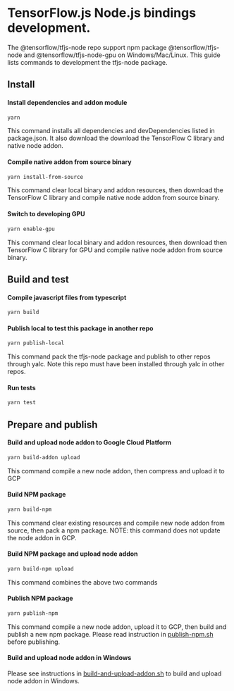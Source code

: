 # TensorFlow.js Node.js bindings development.

The @tensorflow/tfjs-node repo support npm package @tensorflow/tfjs-node and @tensorflow/tfjs-node-gpu on Windows/Mac/Linux. This guide lists commands to development the tfjs-node package.

## Install

#### Install dependencies and addon module

```sh
yarn
```

This command installs all dependencies and devDependencies listed in package.json. It also download the download the TensorFlow C library and native node addon.

#### Compile native addon from source binary

```sh
yarn install-from-source
```

This command clear local binary and addon resources, then download the TensorFlow C library and compile native node addon from source binary.

#### Switch to developing GPU

```sh
yarn enable-gpu
```

This command clear local binary and addon resources, then download then TensorFlow C library for GPU and compile native node addon from source binary.

## Build and test

#### Compile javascript files from typescript

```sh
yarn build
```

#### Publish local to test this package in another repo

```sh
yarn publish-local
```

This command pack the tfjs-node package and publish to other repos through yalc. Note this repo must have been installed through yalc in other repos.

#### Run tests

```sh
yarn test
```

## Prepare and publish

#### Build and upload node addon to Google Cloud Platform

```sh
yarn build-addon upload
```

This command compile a new node addon, then compress and upload it to GCP

#### Build NPM package

```sh
yarn build-npm
```

This command clear existing resources and compile new node addon from source, then pack a npm package. NOTE: this command does not update the node addon in GCP.

#### Build NPM package and upload node addon

```sh
yarn build-npm upload
```

This command combines the above two commands

#### Publish NPM package

```sh
yarn publish-npm
```

This command compile a new node addon, upload it to GCP, then build and publish a new npm package. Please read instruction in [publish-npm.sh](./scripts/publish.sh) before publishing.

#### Build and upload node addon in Windows

Please see instructions in [build-and-upload-addon.sh](./scripts/build-and-upload-addon.sh) to build and upload node addon in Windows.
